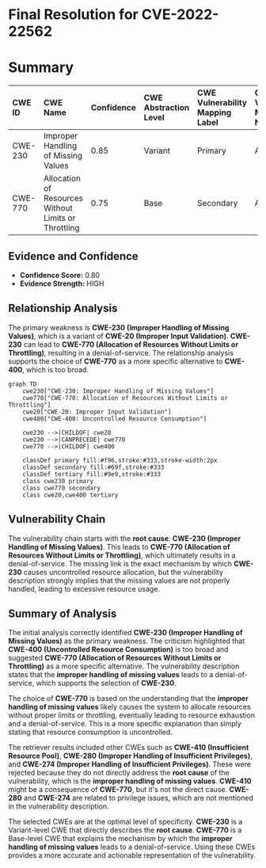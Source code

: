 # Final Resolution for CVE-2022-22562

# Summary

| CWE ID  | CWE Name                                                     | Confidence | CWE Abstraction Level | CWE Vulnerability Mapping Label | CWE-Vulnerability Mapping Notes |
| :-------- | :----------------------------------------------------------- | :--------- | :-------------------- | :------------------------------ | :------------------------------ |
| CWE-230 | Improper Handling of Missing Values                           | 0.85       | Variant               | Primary                         | Allowed                         |
| CWE-770 | Allocation of Resources Without Limits or Throttling | 0.75      | Base                  | Secondary                       | Allowed             |

## Evidence and Confidence

*   **Confidence Score:** 0.80
*   **Evidence Strength:** HIGH

## Relationship Analysis
The primary weakness is **CWE-230 (Improper Handling of Missing Values)**, which is a variant of **CWE-20 (Improper Input Validation)**. **CWE-230** can lead to **CWE-770 (Allocation of Resources Without Limits or Throttling)**, resulting in a denial-of-service. The relationship analysis supports the choice of **CWE-770** as a more specific alternative to **CWE-400**, which is too broad.

```mermaid
graph TD
    cwe230["CWE-230: Improper Handling of Missing Values"]
    cwe770["CWE-770: Allocation of Resources Without Limits or Throttling"]
    cwe20["CWE-20: Improper Input Validation"]
    cwe400["CWE-400: Uncontrolled Resource Consumption"]

    cwe230 -->|CHILDOF| cwe20
    cwe230 -->|CANPRECEDE| cwe770
    cwe770 -->|CHILDOF| cwe400

    classDef primary fill:#f96,stroke:#333,stroke-width:2px
    classDef secondary fill:#69f,stroke:#333
    classDef tertiary fill:#9e9,stroke:#333
    class cwe230 primary
    class cwe770 secondary
    class cwe20,cwe400 tertiary
```

## Vulnerability Chain
The vulnerability chain starts with the **root cause**: **CWE-230 (Improper Handling of Missing Values)**. This leads to **CWE-770 (Allocation of Resources Without Limits or Throttling)**, which ultimately results in a denial-of-service. The missing link is the exact mechanism by which **CWE-230** causes uncontrolled resource allocation, but the vulnerability description strongly implies that the missing values are not properly handled, leading to excessive resource usage.

## Summary of Analysis
The initial analysis correctly identified **CWE-230 (Improper Handling of Missing Values)** as the primary weakness. The criticism highlighted that **CWE-400 (Uncontrolled Resource Consumption)** is too broad and suggested **CWE-770 (Allocation of Resources Without Limits or Throttling)** as a more specific alternative. The vulnerability description states that the **improper handling of missing values** leads to a denial-of-service, which supports the selection of **CWE-230**.

The choice of **CWE-770** is based on the understanding that the **improper handling of missing values** likely causes the system to allocate resources without proper limits or throttling, eventually leading to resource exhaustion and a denial-of-service. This is a more specific explanation than simply stating that resource consumption is uncontrolled.

The retriever results included other CWEs such as **CWE-410 (Insufficient Resource Pool)**, **CWE-280 (Improper Handling of Insufficient Privileges)**, and **CWE-274 (Improper Handling of Insufficient Privileges)**. These were rejected because they do not directly address the **root cause** of the vulnerability, which is the **improper handling of missing values**. **CWE-410** might be a consequence of **CWE-770**, but it's not the direct cause. **CWE-280** and **CWE-274** are related to privilege issues, which are not mentioned in the vulnerability description.

The selected CWEs are at the optimal level of specificity. **CWE-230** is a Variant-level CWE that directly describes the **root cause**. **CWE-770** is a Base-level CWE that explains the mechanism by which the **improper handling of missing values** leads to a denial-of-service. Using these CWEs provides a more accurate and actionable representation of the vulnerability.